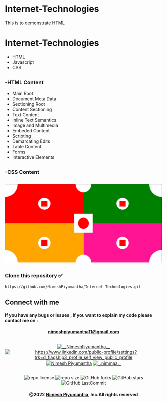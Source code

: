 # Internet-Technologies
This is to demonstrate HTML
# Internet-Technologies

* HTML
* Javascript
* CSS

##
### -HTML Content
<ul>
<li>Main Root</li>
<li>Document Meta Data</li>
<li>Sectioning Root</li>
<li>Content Sectioning</li>
<li>Text Content</li>
<li>Inline Text Semantics</li>
<li>Image and Multimedia</li>
<li>Embeded Content</li>
<li>Scripting</li>
<li>Demarcating Edits</li>
<li>Table Content</li>
<li>Forms</li>
<li>Interactive Elements</li>
</ul>


##
### -CSS Content
##

[![CSS](https://github.com/NimeshPiyumantha/Internet-Technologies/blob/main/Basic/CSS/assets/ss/case_1.png)](https://nimeshpiyumantha.github.io/Internet-Technologies/Basic/CSS/18_Case_One.html)</br>
##

###  
### Clone this repository ✅
```md
https://github.com/NimeshPiyumantha/Internet-Technologies.git
```
##  Connect with me
#### If you have any bugs or issues , If you want to explain my code please contact me on :
<div align="center">

#### nimeshpiyumantha11@gmail.com
</div>

##
<p align="center">
<a href="https://twitter.com/NPiyumantha60"><img align="center" src="https://raw.githubusercontent.com/rahuldkjain/github-profile-readme-generator/master/src/images/icons/Social/twitter.svg" alt="__NimeshPiyumantha__" height="30" width="40" /></a>
<a href="https://www.linkedin.com/in/nimesh-piyumantha-33736a222" target="blank"><img align="center" src="https://raw.githubusercontent.com/rahuldkjain/github-profile-readme-generator/master/src/images/icons/Social/linked-in-alt.svg" alt="https://www.linkedin.com/public-profile/settings?trk=d_flagship3_profile_self_view_public_profile" height="30" width="40" /></a>
<a href="https://www.facebook.com/profile.php?id=100025931563090" target="blank"><img align="center" src="https://raw.githubusercontent.com/rahuldkjain/github-profile-readme-generator/master/src/images/icons/Social/facebook.svg" alt="Nimesh Piyumantha" height="30" width="40" /></a>
<a href="https://www.instagram.com/_.nimmaa._/" target="blank"><img align="center" src="https://raw.githubusercontent.com/rahuldkjain/github-profile-readme-generator/master/src/images/icons/Social/instagram.svg" alt="_.nimmaa._" height="30" width="40" /></a>
</p>

##
<div align="center">

![repo license](https://img.shields.io/github/license/NimeshPiyumantha/Internet-Technologies?&labelColor=black&color=3867d6&style=for-the-badge)
![repo size](https://img.shields.io/github/repo-size/NimeshPiyumantha/Internet-Technologies?label=Repo%20Size&style=for-the-badge&labelColor=black&color=20bf6b)
![GitHub forks](https://img.shields.io/github/forks/NimeshPiyumantha/Internet-Technologies?&labelColor=black&color=0fb9b1&style=for-the-badge)
![GitHub stars](https://img.shields.io/github/stars/NimeshPiyumantha/Internet-Technologies?&labelColor=black&color=f7b731&style=for-the-badge)
![GitHub LastCommit](https://img.shields.io/github/last-commit/NimeshPiyumantha/Internet-Technologies?logo=github&labelColor=black&color=d1d8e0&style=for-the-badge)
</div>

<div align="center">

#### @2022 [Nimesh Piyumantha](https://github.com/NimeshPiyumantha/), Inc.All rights reserved
</div>
